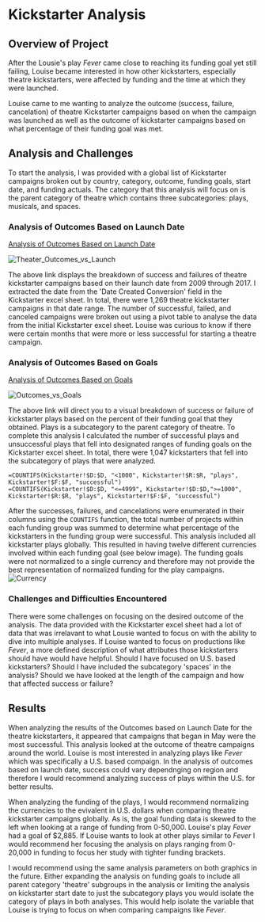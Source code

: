 # Kickstarter Analysis
## Overview of Project
After the Lousie's play *Fever* came close to reaching its funding goal yet still failing, Louise became interested in how other kickstarters, especially theatre kickstarters, were affected by funding and the time at which they were launched.

Louise came to me wanting to analyze the outcome (success, failure, cancelation) of theatre Kickstarter campaigns based on when the campaign was launched as well as the outcome of kickstarter campaigns based on what percentage of their funding goal was met.  

## Analysis and Challenges
To start the analysis, I was provided with a global list of Kickstarter campaigns broken out by country, category, outcome, funding goals, start date, and funding actuals. The category that this analysis will focus on is the parent category of theatre which contains three subcategories: plays, musicals, and spaces.

### Analysis of Outcomes Based on Launch Date

[Analysis of Outcomes Based on Launch Date](resources/Theater_Outcomes_vs_Launch.png)

![Theater_Outcomes_vs_Launch](https://user-images.githubusercontent.com/64506842/94173215-7444fc80-fe48-11ea-829a-fb2cbdb28331.png)

The above link displays the breakdown of success and failures of theatre kickstarter campaigns based on their launch date from 2009 through 2017. I extracted the date from the 'Date Created Conversion' field in the Kickstarter excel sheet. In total, there were 1,269 theatre kickstarter campaigns in that date range. The number of successful, failed, and canceled campaigns were broken out using a pivot table to analyse the data from the initial Kickstarter excel sheet. Louise was curious to know if there were certain months that were more or less successful for starting a theatre campaign. 

### Analysis of Outcomes Based on Goals

[Analysis of Outcomes Based on Goals](resources/Outcomes_vs_Goals.png)

![Outcomes_vs_Goals](https://user-images.githubusercontent.com/64506842/94173205-6e4f1b80-fe48-11ea-9171-31b44cbe8dd5.png)


The above link will direct you to a visual breakdown of success or failure of kickstarter plays based on the percent of their funding goal that they obtained. Plays is a subcategory to the parent category of theatre. To complete this analysis I calculated the number of successful plays and unsuccessful plays that fell into designated ranges of funding goals on the Kickstarter excel sheet. In total, there were 1,047 kickstarters that fell into the subcategory of plays that were analyzed.

```
=COUNTIFS(Kickstarter!$D:$D, "<1000", Kickstarter!$R:$R, "plays", Kickstarter!$F:$F, "successful")
=COUNTIFS(Kickstarter!$D:$D, "<=4999", Kickstarter!$D:$D,">=1000", Kickstarter!$R:$R, "plays", Kickstarter!$F:$F, "successful")
```
After the successes, failures, and cancelations were enumerated in their columns using the `COUNTIFS` function, the total number of projects within each funding group was summed to determine what percentage of the kickstarters in the funding group were successful. This analysis included all kickstarter plays globally. This resulted in having twelve different currencies involved within each funding goal (see below image). The funding goals were not normalized to a single currency and therefore may not provide the best representation of normalized funding for the play campaigns.
![Currency](https://user-images.githubusercontent.com/64506842/94173192-65f6e080-fe48-11ea-80a2-18fbb6c42a17.png)

### Challenges and Difficulties Encountered

There were some challenges on focusing on the desired outcome of the analysis. The data provided with the Kickstarter excel sheet had a lot of data that was irrelavant to what Lousie wanted to focus on with the ability to dive into multiple analyses. If Louise wanted to focus on productions like *Fever*, a more defined description of what attributes those kickstarters should have would have helpful. Should I have focused on U.S. based kickstarters? Should I have included the subcategory 'spaces' in the analysis? Should we have looked at the length of the campaign and how that affected success or failure? 

## Results

When analyzing the results of the Outcomes based on Launch Date for the theatre kickstarters, it appeared that campaigns that began in May were the most successful. This analysis looked at the outcome of theatre campaigns around the world. Louise is most interested in analyzing plays like *Fever* which was specifically a U.S. based compaign. In the analysis of outcomes based on launch date, success could vary dependnging on region and therefore I would recommend analyzing success of plays within the U.S. for better results.

When analyzing the funding of the plays, I would recommend normalizing the currencies to the evivalent in U.S. dollars when comparing theatre kickstarter campaigns globally. As is, the goal funding data is skewed to the left when looking at a range of funding from 0-50,000. Louise's play *Fever* had a goal of $2,885. If Louise wants to look at other plays similar to *Fever* I would recommend her focusing the analysis on plays ranging from 0-20,000 in funding to focus her study with tighter funding brackets.

I would recommend using the same analysis parameters on both graphics in the future. Either expanding the analysis on funding goals to include all parent category 'theatre' subgroups in the analysis or limiting the analysis on kickstarter start date to just the subcategory plays you would isolate the category of plays in both analyses. This would help isolate the variable that Louise is trying to focus on when comparing campaigns like *Fever*.
